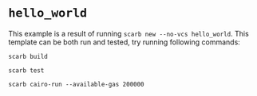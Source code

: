 # `hello_world`

This example is a result of running `scarb new --no-vcs hello_world`.
This template can be both run and tested, try running following commands:

```shell
scarb build
```

```shell
scarb test
```

```shell
scarb cairo-run --available-gas 200000
```
